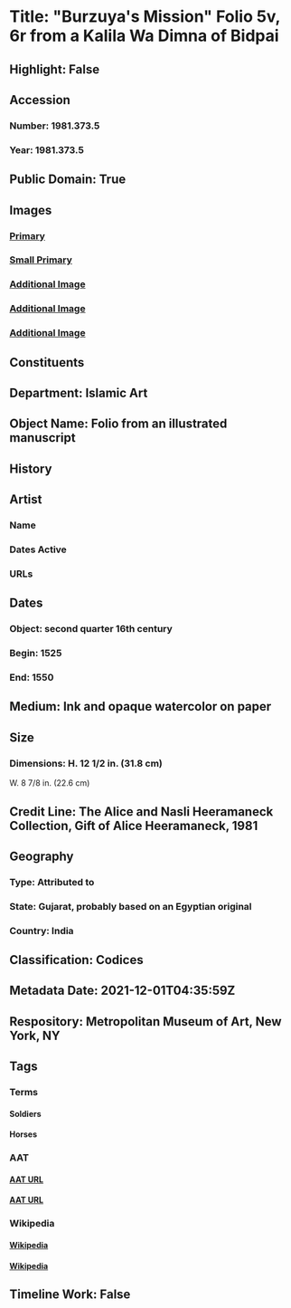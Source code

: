 # Title: "Burzuya's Mission" Folio 5v, 6r from a Kalila Wa Dimna of Bidpai
## Highlight: False
## Accession
### Number: 1981.373.5
### Year: 1981.373.5
## Public Domain: True
## Images
### [Primary](https://images.metmuseum.org/CRDImages/is/original/DP300738.jpg)
### [Small Primary](https://images.metmuseum.org/CRDImages/is/web-large/DP300738.jpg)
### [Additional Image](https://images.metmuseum.org/CRDImages/is/original/DP318477.jpg)
### [Additional Image](https://images.metmuseum.org/CRDImages/is/original/sf1981-373-5v-6r.jpg)
### [Additional Image](https://images.metmuseum.org/CRDImages/is/original/DT8706.jpg)
## Constituents
## Department: Islamic Art
## Object Name: Folio from an illustrated manuscript
## History
## Artist
### Name
### Dates Active
### URLs
## Dates
### Object: second quarter 16th century
### Begin: 1525
### End: 1550
## Medium: Ink and opaque watercolor on paper
## Size
### Dimensions: H. 12 1/2 in. (31.8 cm)
W. 8 7/8 in. (22.6 cm)
## Credit Line: The Alice and Nasli Heeramaneck Collection, Gift of Alice Heeramaneck, 1981
## Geography
### Type: Attributed to
### State: Gujarat, probably based on an Egyptian original
### Country: India
## Classification: Codices
## Metadata Date: 2021-12-01T04:35:59Z
## Respository: Metropolitan Museum of Art, New York, NY
## Tags
### Terms
#### Soldiers
#### Horses
### AAT
#### [AAT URL](http://vocab.getty.edu/page/aat/300185678)
#### [AAT URL](http://vocab.getty.edu/page/aat/300250148)
### Wikipedia
#### [Wikipedia]()
#### [Wikipedia]()
## Timeline Work: False